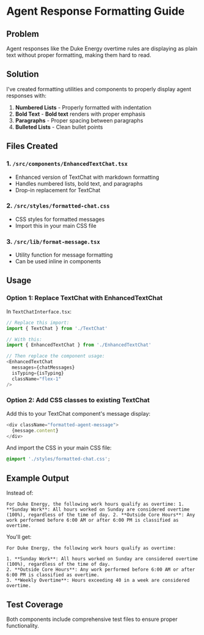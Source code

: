 # Agent Response Formatting Guide

## Problem
Agent responses like the Duke Energy overtime rules are displaying as plain text without proper formatting, making them hard to read.

## Solution
I've created formatting utilities and components to properly display agent responses with:

1. **Numbered Lists** - Properly formatted with indentation
2. **Bold Text** - **Bold text** renders with proper emphasis
3. **Paragraphs** - Proper spacing between paragraphs
4. **Bulleted Lists** - Clean bullet points

## Files Created

### 1. `/src/components/EnhancedTextChat.tsx`
- Enhanced version of TextChat with markdown formatting
- Handles numbered lists, bold text, and paragraphs
- Drop-in replacement for TextChat

### 2. `/src/styles/formatted-chat.css`
- CSS styles for formatted messages
- Import this in your main CSS file

### 3. `/src/lib/format-message.tsx`
- Utility function for message formatting
- Can be used inline in components

## Usage

### Option 1: Replace TextChat with EnhancedTextChat

In `TextChatInterface.tsx`:
```typescript
// Replace this import:
import { TextChat } from './TextChat'

// With this:
import { EnhancedTextChat } from './EnhancedTextChat'

// Then replace the component usage:
<EnhancedTextChat 
  messages={chatMessages} 
  isTyping={isTyping}
  className="flex-1"
/>
```

### Option 2: Add CSS classes to existing TextChat

Add this to your TextChat component's message display:

```typescript
<div className="formatted-agent-message">
  {message.content}
</div>
```

And import the CSS in your main CSS file:
```css
@import './styles/formatted-chat.css';
```

## Example Output
Instead of:
```
For Duke Energy, the following work hours qualify as overtime: 1. **Sunday Work**: All hours worked on Sunday are considered overtime (100%), regardless of the time of day. 2. **Outside Core Hours**: Any work performed before 6:00 AM or after 6:00 PM is classified as overtime.
```

You'll get:
```
For Duke Energy, the following work hours qualify as overtime:

1. **Sunday Work**: All hours worked on Sunday are considered overtime (100%), regardless of the time of day.
2. **Outside Core Hours**: Any work performed before 6:00 AM or after 6:00 PM is classified as overtime.
3. **Weekly Overtime**: Hours exceeding 40 in a week are considered overtime.
```

## Test Coverage
Both components include comprehensive test files to ensure proper functionality.